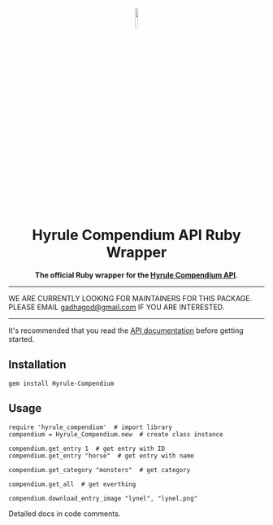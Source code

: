 <p align="center">
    <img src="https://upload.wikimedia.org/wikipedia/commons/thumb/7/73/Ruby_logo.svg/1024px-Ruby_logo.svg.png" length=10% width=10%>
</p>

<h1 align="center"> Hyrule Compendium API Ruby Wrapper</h1>
<p align="center"><b>The official Ruby wrapper for the <a href="https://github.com/Hyrule-Compendium-API/Hyrule-Compendium-API">Hyrule Compendium API</a>.</b></p>

***
WE ARE CURRENTLY LOOKING FOR MAINTAINERS FOR THIS PACKAGE. PLEASE EMAIL [gadhagod@gmail.com](mailto:gadhagod@gmail.com) IF YOU ARE INTERESTED.
***

It's recommended that you read the [API documentation](https://github.com/Hyrule-Compendium-API/Hyrule-Compendium-API/blob/master/README.md) before getting started.

## Installation

    gem install Hyrule-Compendium

## Usage

    require 'hyrule_compendium'  # import library
    compendium = Hyrule_Compendium.new  # create class instance

    compendium.get_entry 1  # get entry with ID
    compendium.get_entry "horse"  # get entry with name

    compendium.get_category "monsters"  # get category

    compendium.get_all  # get everthing

    compendium.download_entry_image "lynel", "lynel.png"

Detailed docs in code comments.
